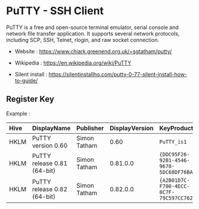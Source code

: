 # PuTTY - SSH Client

PuTTY is a free and open-source terminal emulator, serial console and network file transfer application.
It supports several network protocols, including SCP, SSH, Telnet, rlogin, and raw socket connection.

* Website : https://www.chiark.greenend.org.uk/~sgtatham/putty/
* Wikipedia : https://en.wikipedia.org/wiki/PuTTY

* Silent install : https://silentinstallhq.com/putty-0-77-silent-install-how-to-guide/


## Register Key

Example :

 | Hive | DisplayName | Publisher | DisplayVersion | KeyProduct | UninstallExe |
 |:---- |:----------- |:--------- |:-------------- |:---------- |:------------ |
 | HKLM | PuTTY version 0.60 | Simon Tatham | 0.60 | `PuTTY_is1` | `"C:\Program Files (x86)\PuTTY\unins000.exe"` |
 | HKLM | PuTTY release 0.81 (64-bit) | Simon Tatham | 0.81.0.0 | `{DDC95F26-92B1-4546-9678-5DC68DF76BA0}` | `MsiExec.exe /X{DDC95F26-92B1-4546-9678-5DC68DF76BA0}` |
 | HKLM | PuTTY release 0.82 (64-bit) | Simon Tatham | 0.82.0.0 | `{A2B01D7C-F700-4ECC-8C7F-79C597CC7628}` | `MsiExec.exe /X{A2B01D7C-F700-4ECC-8C7F-79C597CC7628}` |
